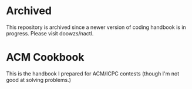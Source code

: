 # Archived
This repository is archived since a newer version of coding handbook is in progress.
Please visit doowzs/nactl.

# ACM Cookbook
This is the handbook I prepared for ACM/ICPC contests (though I'm not good at solving problems.)
